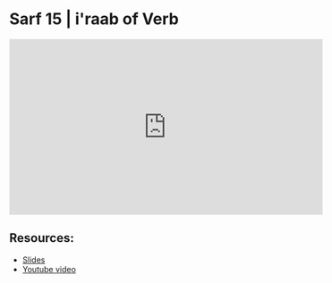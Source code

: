 # Sarf 15 | i'raab of Verb

<iframe width="560" height="315" src="https://www.youtube-nocookie.com/embed/V2sT-2WDbqk?start=0" frameborder="0" allow="accelerometer; autoplay; encrypted-media; gyroscope; picture-in-picture" allowfullscreen="allowfullscreen"></iframe><BR>



## Resources:
- [Slides](https://github.com/arshare/resources_balagha_pdfs)
- [Youtube video](https://www.youtube.com/watch?v=V2sT-2WDbqk&list=PLzn0qdi6JpdvWf0IDGNfaiM-okPqDuQoc&index=$INDEX)

